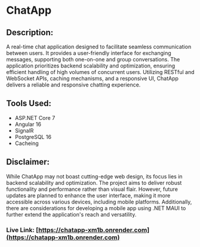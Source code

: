 # ChatApp

## Description:
A real-time chat application designed to facilitate seamless communication between users. It provides a user-friendly interface for exchanging messages, supporting both one-on-one and group conversations. The application prioritizes backend scalability and optimization, ensuring efficient handling of high volumes of concurrent users. Utilizing RESTful and WebSocket APIs, caching mechanisms, and a responsive UI, ChatApp delivers a reliable and responsive chatting experience.

## Tools Used:
- ASP.NET Core 7
- Angular 16
- SignalR
- PostgreSQL 16
- Cacheing

## Disclaimer:
While ChatApp may not boast cutting-edge web design, its focus lies in backend scalability and optimization. The project aims to deliver robust functionality and performance rather than visual flair. However, future updates are planned to enhance the user interface, making it more accessible across various devices, including mobile platforms. Additionally, there are considerations for developing a mobile app using .NET MAUI to further extend the application's reach and versatility.

### Live Link: [https://chatapp-xm1b.onrender.com](https://chatapp-xm1b.onrender.com)
